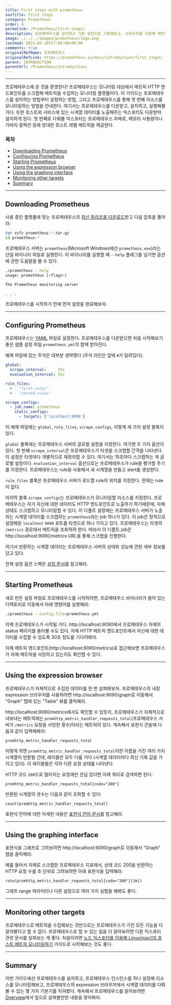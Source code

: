 ```yaml
---
title: First steps with prometheus
navTitle: First steps
category: Prometheus
order: 4
permalink: /Prometheus/first-steps/
description: 프로메테우스를 설치하고 기본 설정으로 기동해보고, 브라우저를 이용해 메트릭을 모니터링하고 그래프 생성해보기.
image: ./../../images/prometheus/logo.png
lastmod: 2021-05-16T17:00:00+09:00
comments: true
originalRefName: 프로메테우스
originalRefLink: https://prometheus.io/docs/introduction/first_steps/
parent: INTRODUCTION
parentUrl: /Prometheus/introduction/
---
```


---

프로메테우스에 온 것을 환영한다! 프로메테우스는 모니터링 대상에서 메트릭 HTTP 엔드포인트를 스크랩해 메트릭을 수집하는 모니터링 플랫폼이다. 이 가이드는 프로메테우스를 설치하는 방법부터 설정하는 방법, 그리고 프로메테우스를 통해 첫 번째 리소스를 모니터링하는 방법을 안내한다. 여기서는 프로메테우스를 다운받고, 설치하고, 실행해볼 거다. 또한 호스트와 서비스에 있는 시계열 데이터를 노출해주는 익스포터도 다운받아 설치하게 된다. 첫 번째로 다뤄볼 익스포터는 프로메테우스 자체로, 메모리 사용량이나 가비지 컬렉션 등에 방대한 호스트 레벨 메트릭을 제공한다.

### 목차

- [Downloading Prometheus](#downloading-prometheus)
- [Configuring Prometheus](#configuring-prometheus)
- [Starting Prometheus](#starting-prometheus)
- [Using the expression browser](#using-the-expression-browser)
- [Using the graphing interface](#using-the-graphing-interface)
- [Monitoring other targets](#monitoring-other-targets)
- [Summary](#summary)

---

## Downloading Prometheus

사용 중인 플랫폼에 맞는 프로메테우스의 [최신 릴리즈를 다운로드](https://prometheus.io/download)받고 다음 압축을 풀어라:

```bash
tar xvfz prometheus-*.tar.gz
cd prometheus-*
```

프로메테우스 서버는 `prometheus`(Microsoft Windows에선 `prometheus.exe`)라는 단일 바이너리 파일로 실행한다. 이 바이너리를 실행할 때 `--help` 플래그를 넘기면 옵션에 관한 도움말을 볼 수 있다.

```bash
./prometheus --help
usage: prometheus [<flags>]

The Prometheus monitoring server

. . .
```

프로메테우스를 시작하기 전에 먼저 설정을 완료해보자.

---

## Configuring Prometheus

프로메테우스는 [YAML](http://www.yaml.org/start.html) 파일로 설정한다. 프로메테우스를 다운받으면 처음 시작해보기 좋은 샘플 설정 파일 `prometheus.yml`이 함께 받아진다.

예제 파일에 있는 주석은 대부분 생략했다 (주석 라인은 앞에 `#`가 달려있다).

```yaml
global:
  scrape_interval:     15s
  evaluation_interval: 15s

rule_files:
  # - "first.rules"
  # - "second.rules"

scrape_configs:
  - job_name: prometheus
    static_configs:
      - targets: ['localhost:9090']
```

이 예제 파일에는 `global`, `rule_files`, `scrape_configs`, 이렇게 세 가지 설정 블록이 있다.

`global` 블록에는 프로메테우스 서버의 글로벌 설정을 지정한다. 여기엔 두 가지 옵션이 있다. 첫 번째 `scrape_interval`은 프로메테우스가 타겟을 스크랩할 간격을 나타낸다. 이 설정은 타겟마다 개별적으로 재정의할 수 있다. 여기서는 15초마다 스크랩하는 게 글로벌 설정이다. `evaluation_interval` 옵션으로는 프로메테우스가 rule을 평가할 주기를 지정한다. 프로메테우스는 rule을 사용해서 새 시계열을 만들고 alert를 생성한다.

`rule_files` 블록은 프로메테우스 서버가 로드할 rule의 위치를 지정한다. 현재는 rule이 없다.

마지막 블록 `scrape_configs`는 프로메테우스가 모니터링할 리소스를 지정한다. 프로메테우스는 자기 자신에 대한 데이터도 HTTP 엔드포인트로 노출하기 하기때문에, 자체 상태도 스크랩하고 모니터링할 수 있다. 이 디폴트 설정에는 프로메테우스 서버가 노출하는 시계열 데이터를 스크랩하는 `prometheus`라는 job 하나가 있다. 이 job은 정적으로 설정해둔 `localhost` `9090` 포트를 타겟으로 하나 가지고 있다. 프로메테우스는 타겟의 `/metrics` 경로에서 메트릭을 조회하려 한다. 따라서 이 디폴트 job은 http://localhost:9090/metrics URL을 통해 스크랩을 진행한다.

여기서 반환하는 시계열 데이터는 프로메테우스 서버의 상태와 성능에 관한 세부 정보를 담고 있다.

전체 설정 옵션 스펙은 [설정 문서](../configuration)를 참고해라.

---

## Starting Prometheus

새로 만든 설정 파일로 프로메테우스를 시작하려면, 프로메테우스 바이너리가 들어 있는 디렉토리로 이동해서 아래 명령어를 실행해라:

```bash
./prometheus --config.file=prometheus.yml
```

이제 프로메테우스가 시작될 거다. http://localhost:9090에서 프로메테우스 자체의 status 페이지를 둘러볼 수도 있다. 자체 HTTP 메트릭 엔드포인트에서 자신에 대한 데이터를 수집할 수 있도록 30초 정도를 기다려봐라.

자체 메트릭 엔드포인트(http://localhost:9090/metrics)로 접근해보면 프로메테우스가 자체 메트릭을 서빙하고 있는지도 확인할 수 있다.

---

## Using the expression browser

프로메테우스가 자체적으로 수집한 데이터를 한 번 살펴봐보자. 프로메테우스의 내장 expression 브라우저를 사용하려면 http://localhost:9090/graph로 이동해서 "Graph" 탭에 있는 "Table" 뷰를 클릭해라.

http://localhost:9090/metrics에서도 확인할 수 있듯이, 프로메테우스가 자체적으로 내보내는 메트릭에는 `promhttp_metric_handler_requests_total`(프로메테우스 서버가 `/metrics` 요청을 서빙한 횟수)이라는 메트릭이 있다. 계속해서 표현식 콘솔에 다음과 같이 입력해봐라:

```prometheus
promhttp_metric_handler_requests_total
```

이렇게 하면 `promhttp_metric_handler_requests_total`이란 이름을 가진 여러 가지 시계열이 반환될 건데, 레이블은 모두 다를 거다 (시계열 데이터마다 최신 기록 값을 가지고 있다). 이 레이블들은 각자 다른 요청 상태를 나타낸다.

HTTP 코드 `200`으로 떨어지는 요청에만 관심 있다면 아래 쿼리로 검색하면 된다:

```prometheus
promhttp_metric_handler_requests_total{code="200"}
```

반환된 시계열의 갯수는 다음과 같이 조회할 수 있다:

```prometheus
count(promhttp_metric_handler_requests_total)
```

표현식 언어에 대한 자세한 내용은 [표현식 언어 문서](../querying.basics)를 참고해라.

---

## Using the graphing interface

표현식을 그래프로 그려보려면 http://localhost:9090/graph로 이동해서 "Graph" 탭을 클릭해라.

예를 들어서 자체로 스크랩한 프로메테우스 지표에서, 상태 코드 200을 반환하는 HTTP 요청 수를 초 단위로 그려보려면 아래 표현식을 입력해라:

```prometheus
rate(promhttp_metric_handler_requests_total{code="200"}[1m])
```

그래프 range 파라미터나 다른 설정으로 여러 가지 실험을 해봐도 좋다.

---

## Monitoring other targets

프로메테우스로 메트릭을 수집해보는 것만으로는 프로메테우스가 가진 모든 기능을 다 알아봤다고 할 수 없다. 프로메테우스로 할 수 있는 일을 더 알아보려면 다른 익스포터 관련 문서를 살펴보는 게 좋다. 처음이라면 [노드 익스포터를 이용해 Linux/macOS 호스트 메트릭 모니터링하기](https://prometheus.io/docs/guides/node-exporter) 가이드로 시작해보는 것도 좋다.

---

## Summary

이번 가이드에선 프로메테우스를 설치하고, 프로메테우스 인스턴스를 하나 설정해 리소스를 모니터링해보고, 프로메테우스의 expression 브라우저에서 시계열 데이터를 다뤄볼 수 있는 몇 가지 기본기를 익혀봤다. 계속해서 프로메테우스를 알아보려면 [Overview](../overview)에서 앞으로 살펴볼만한 내용을 찾아봐라.